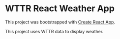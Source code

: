 # WTTR React Weather App

This project was bootstrapped with [Create React App](https://github.com/facebook/create-react-app).

This project uses WTTR data to display weather.

